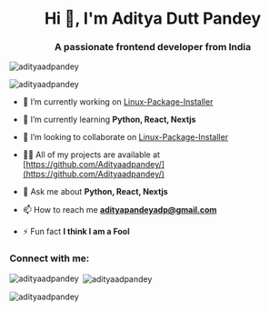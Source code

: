 <h1 align="center">Hi 👋, I'm Aditya Dutt Pandey</h1>
<h3 align="center">A passionate frontend developer from India</h3>

<p align="left"> <img src="https://komarev.com/ghpvc/?username=adityaadpandey&label=Profile%20views&color=0e75b6&style=flat" alt="adityaadpandey" /> </p>

<p align="left"><img src="https://github-profile-trophy.vercel.app/?username=adityaadpandey&theme=tokyonight" alt="adityaadpandey" /></a> </p>

- 🔭 I’m currently working on [Linux-Package-Installer](https://github.com/Adityaadpandey/Linux-Package-Installer)

- 🌱 I’m currently learning **Python, React, Nextjs**

- 👯 I’m looking to collaborate on [Linux-Package-Installer](Linux-Package-Installer)

- 👨‍💻 All of my projects are available at [https://github.com/Adityaadpandey/](https://github.com/Adityaadpandey/)

- 💬 Ask me about **Python, React, Nextjs**

- 📫 How to reach me **adityapandeyadp@gmail.com**

- ⚡ Fun fact **I think I am a Fool**

<h3 align="left">Connect with me:</h3>
<p align="left">
</p>

<p><img align="left" src="https://github-readme-stats.vercel.app/api/top-langs?username=adityaadpandey&show_icons=true&locale=en&layout=compact&theme=radical" alt="adityaadpandey" /></p>

<p>&nbsp;<img align="center" src="https://github-readme-stats.vercel.app/api?username=adityaadpandey&show_icons=true&locale=en&theme=radical" alt="adityaadpandey" /></p>

<p><img align="center" src="https://github-readme-streak-stats.herokuapp.com/?user=adityaadpandey&&theme=radical" alt="adityaadpandey" /></p>
